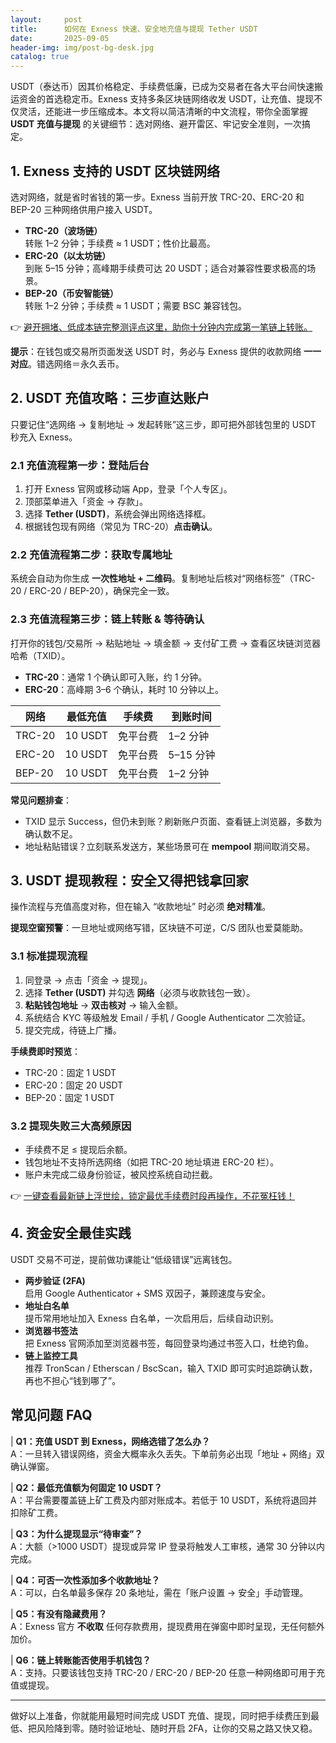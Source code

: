 ```yaml
---
layout:     post
title:      如何在 Exness 快速、安全地充值与提现 Tether USDT
date:       2025-09-05
header-img: img/post-bg-desk.jpg
catalog: true
---
```


USDT（泰达币）因其价格稳定、手续费低廉，已成为交易者在各大平台间快速搬运资金的首选稳定币。Exness 支持多条区块链网络收发 USDT，让充值、提现不仅灵活，还能进一步压缩成本。本文将以简洁清晰的中文流程，带你全面掌握 **USDT 充值与提现** 的关键细节：选对网络、避开雷区、牢记安全准则，一次搞定。

## 1. Exness 支持的 USDT 区块链网络

选对网络，就是省时省钱的第一步。Exness 当前开放 TRC-20、ERC-20 和 BEP-20 三种网络供用户接入 USDT。  

- **TRC-20（波场链）**  
  转账 1–2 分钟；手续费 ≈ 1 USDT；性价比最高。  
- **ERC-20（以太坊链）**  
  到账 5–15 分钟；高峰期手续费可达 20 USDT；适合对兼容性要求极高的场景。  
- **BEP-20（币安智能链）**  
  转账 1–2 分钟；手续费 ≈ 1 USDT；需要 BSC 兼容钱包。  

👉 [避开拥堵、低成本链完整测评点这里，助你十分钟内完成第一笔链上转账。](https://okxdog.com/)

**提示**：在钱包或交易所页面发送 USDT 时，务必与 Exness 提供的收款网络 **一一对应**。错选网络＝永久丢币。

## 2. USDT 充值攻略：三步直达账户

只要记住“选网络 → 复制地址 → 发起转账”这三步，即可把外部钱包里的 USDT 秒充入 Exness。

### 2.1 充值流程第一步：登陆后台
1. 打开 Exness 官网或移动端 App，登录「个人专区」。  
2. 顶部菜单进入「资金 → 存款」。  
3. 选择 **Tether (USDT)**，系统会弹出网络选择框。  
4. 根据钱包现有网络（常见为 TRC-20）**点击确认**。  

### 2.2 充值流程第二步：获取专属地址
系统会自动为你生成 **一次性地址 + 二维码**。复制地址后核对“网络标签”（TRC-20 / ERC-20 / BEP-20），确保完全一致。

### 2.3 充值流程第三步：链上转账 & 等待确认
打开你的钱包/交易所 → 粘贴地址 → 填金额 → 支付矿工费 → 查看区块链浏览器哈希（TXID）。  
- **TRC-20**：通常 1 个确认即可入账，约 1 分钟。  
- **ERC-20**：高峰期 3–6 个确认，耗时 10 分钟以上。  

| 网络   | 最低充值 | 手续费 | 到账时间 |
| ------ | -------- | ------ | -------- |
| TRC-20 | 10 USDT  | 免平台费 | 1–2 分钟 |
| ERC-20 | 10 USDT  | 免平台费 | 5–15 分钟 |
| BEP-20 | 10 USDT  | 免平台费 | 1–2 分钟 |

**常见问题排查**：  
- TXID 显示 Success，但仍未到账？刷新账户页面、查看链上浏览器，多数为确认数不足。  
- 地址粘贴错误？立刻联系发送方，某些场景可在 **mempool** 期间取消交易。

## 3. USDT 提现教程：安全又得把钱拿回家

操作流程与充值高度对称，但在输入 “收款地址” 时必须 **绝对精准**。

**提现空窗预警**：一旦地址或网络写错，区块链不可逆，C/S 团队也爱莫能助。

### 3.1 标准提现流程
1. 同登录 → 点击「资金 → 提现」。  
2. 选择 **Tether (USDT)** 并勾选 **网络**（必须与收款钱包一致）。  
3. **粘贴钱包地址** → **双击核对** → 输入金额。  
4. 系统结合 KYC 等级触发 Email / 手机 / Google Authenticator 二次验证。  
5. 提交完成，待链上广播。  

**手续费即时预览**：  
- TRC-20：固定 1 USDT  
- ERC-20：固定 20 USDT  
- BEP-20：固定 1 USDT  

### 3.2 提现失败三大高频原因
- 手续费不足 ≤ 提现后余额。  
- 钱包地址不支持所选网络（如把 TRC-20 地址填进 ERC-20 栏）。  
- 账户未完成二级身份验证，被风控系统自动拦截。

👉 [一键查看最新链上浮世绘，锁定最优手续费时段再操作，不花冤枉钱！](https://okxdog.com/)

## 4. 资金安全最佳实践

USDT 交易不可逆，提前做功课能让“低级错误”远离钱包。

- **两步验证 (2FA)**  
  启用 Google Authenticator + SMS 双因子，兼顾速度与安全。  
- **地址白名单**  
  提币常用地址加入 Exness 白名单，一次启用后，后续自动识别。  
- **浏览器书签法**  
  把 Exness 官网添加至浏览器书签，每回登录均通过书签入口，杜绝钓鱼。  
- **链上监控工具**  
  推荐 TronScan / Etherscan / BscScan，输入 TXID 即可实时追踪确认数，再也不担心“钱到哪了”。

## 常见问题 FAQ

| **Q1：充值 USDT 到 Exness，网络选错了怎么办？**  
A：一旦转入错误网络，资金大概率永久丢失。下单前务必出现「地址 + 网络」双确认弹窗。  

| **Q2：最低充值额为何固定 10 USDT？**  
A：平台需要覆盖链上矿工费及内部对账成本。若低于 10 USDT，系统将退回并扣除矿工费。  

| **Q3：为什么提现显示“待审查”？**  
A：大额（>1000 USDT）提现或异常 IP 登录将触发人工审核，通常 30 分钟以内完成。  

| **Q4：可否一次性添加多个收款地址？**  
A：可以，白名单最多保存 20 条地址，需在「账户设置 → 安全」手动管理。  

| **Q5：有没有隐藏费用？**  
A：Exness 官方 **不收取** 任何存款费用，提现费用在弹窗中即时呈现，无任何额外加价。  

| **Q6：链上转账能否使用手机钱包？**  
A：支持。只要该钱包支持 TRC-20 / ERC-20 / BEP-20 任意一种网络即可用于充值或提现。  

---

做好以上准备，你就能用最短时间完成 USDT 充值、提现，同时把手续费压到最低、把风险降到零。随时验证地址、随时开启 2FA，让你的交易之路又快又稳。